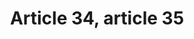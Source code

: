 ---
title: "Article 34, article 35"
draft: false
exceptions:
- info52b
memberstates:
- RO
score: 3
compensation:
- 
remarks: |
 


link: ""
---